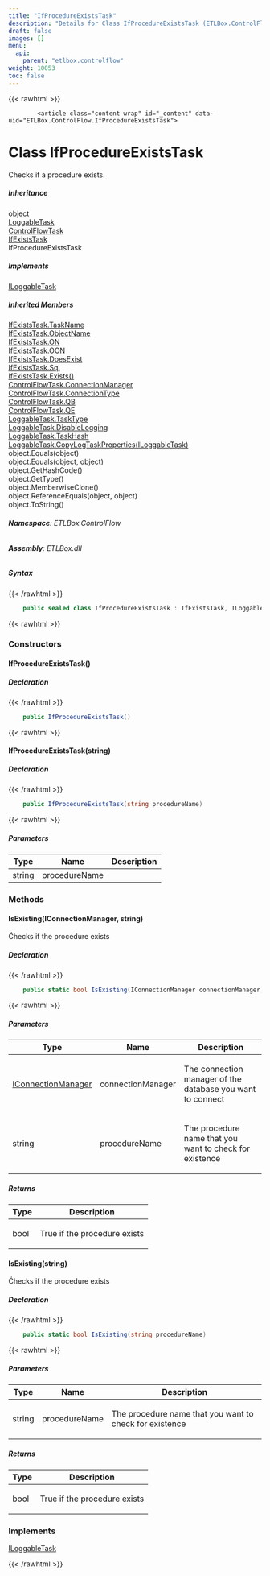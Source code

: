 ```yaml
---
title: "IfProcedureExistsTask"
description: "Details for Class IfProcedureExistsTask (ETLBox.ControlFlow)"
draft: false
images: []
menu:
  api:
    parent: "etlbox.controlflow"
weight: 10053
toc: false
---
```


{{< rawhtml >}}

            <article class="content wrap" id="_content" data-uid="ETLBox.ControlFlow.IfProcedureExistsTask">
  <h1 id="ETLBox_ControlFlow_IfProcedureExistsTask" data-uid="ETLBox.ControlFlow.IfProcedureExistsTask" class="text-break">Class IfProcedureExistsTask
</h1>
  <div class="markdown level0 summary"><p>Checks if a procedure exists.</p>
</div>
  <div class="markdown level0 conceptual"></div>
  <div class="inheritance">
    <h5>Inheritance</h5>
    <div class="level0"><span class="xref">object</span></div>
    <div class="level1"><a class="xref" href="/api/etlbox/loggabletask">LoggableTask</a></div>
    <div class="level2"><a class="xref" href="/api/etlbox.controlflow/controlflowtask">ControlFlowTask</a></div>
    <div class="level3"><a class="xref" href="/api/etlbox.controlflow/ifexiststask">IfExistsTask</a></div>
    <div class="level4"><span class="xref">IfProcedureExistsTask</span></div>
  </div>
  <div class="implements">
    <h5>Implements</h5>
    <div><a class="xref" href="/api/etlbox/iloggabletask">ILoggableTask</a></div>
  </div>
  <div class="inheritedMembers">
    <h5>Inherited Members</h5>
    <div>
      <a class="xref" href="/api/etlbox.controlflow/ifexiststask#ETLBox_ControlFlow_IfExistsTask_TaskName">IfExistsTask.TaskName</a>
    </div>
    <div>
      <a class="xref" href="/api/etlbox.controlflow/ifexiststask#ETLBox_ControlFlow_IfExistsTask_ObjectName">IfExistsTask.ObjectName</a>
    </div>
    <div>
      <a class="xref" href="/api/etlbox.controlflow/ifexiststask#ETLBox_ControlFlow_IfExistsTask_ON">IfExistsTask.ON</a>
    </div>
    <div>
      <a class="xref" href="/api/etlbox.controlflow/ifexiststask#ETLBox_ControlFlow_IfExistsTask_OON">IfExistsTask.OON</a>
    </div>
    <div>
      <a class="xref" href="/api/etlbox.controlflow/ifexiststask#ETLBox_ControlFlow_IfExistsTask_DoesExist">IfExistsTask.DoesExist</a>
    </div>
    <div>
      <a class="xref" href="/api/etlbox.controlflow/ifexiststask#ETLBox_ControlFlow_IfExistsTask_Sql">IfExistsTask.Sql</a>
    </div>
    <div>
      <a class="xref" href="/api/etlbox.controlflow/ifexiststask#ETLBox_ControlFlow_IfExistsTask_Exists">IfExistsTask.Exists()</a>
    </div>
    <div>
      <a class="xref" href="/api/etlbox.controlflow/controlflowtask#ETLBox_ControlFlow_ControlFlowTask_ConnectionManager">ControlFlowTask.ConnectionManager</a>
    </div>
    <div>
      <a class="xref" href="/api/etlbox.controlflow/controlflowtask#ETLBox_ControlFlow_ControlFlowTask_ConnectionType">ControlFlowTask.ConnectionType</a>
    </div>
    <div>
      <a class="xref" href="/api/etlbox.controlflow/controlflowtask#ETLBox_ControlFlow_ControlFlowTask_QB">ControlFlowTask.QB</a>
    </div>
    <div>
      <a class="xref" href="/api/etlbox.controlflow/controlflowtask#ETLBox_ControlFlow_ControlFlowTask_QE">ControlFlowTask.QE</a>
    </div>
    <div>
      <a class="xref" href="/api/etlbox/loggabletask#ETLBox_LoggableTask_TaskType">LoggableTask.TaskType</a>
    </div>
    <div>
      <a class="xref" href="/api/etlbox/loggabletask#ETLBox_LoggableTask_DisableLogging">LoggableTask.DisableLogging</a>
    </div>
    <div>
      <a class="xref" href="/api/etlbox/loggabletask#ETLBox_LoggableTask_TaskHash">LoggableTask.TaskHash</a>
    </div>
    <div>
      <a class="xref" href="/api/etlbox/loggabletask#ETLBox_LoggableTask_CopyLogTaskProperties_ETLBox_ILoggableTask_">LoggableTask.CopyLogTaskProperties(ILoggableTask)</a>
    </div>
    <div>
      <span class="xref">object.Equals(object)</span>
    </div>
    <div>
      <span class="xref">object.Equals(object, object)</span>
    </div>
    <div>
      <span class="xref">object.GetHashCode()</span>
    </div>
    <div>
      <span class="xref">object.GetType()</span>
    </div>
    <div>
      <span class="xref">object.MemberwiseClone()</span>
    </div>
    <div>
      <span class="xref">object.ReferenceEquals(object, object)</span>
    </div>
    <div>
      <span class="xref">object.ToString()</span>
    </div>
  </div>
<h6><strong>Namespace</strong>: ETLBox.ControlFlow</h6>
  <h6><strong>Assembly</strong>: ETLBox.dll</h6>
  <h5 id="ETLBox_ControlFlow_IfProcedureExistsTask_syntax">Syntax</h5>
{{< /rawhtml >}}

```C#
    public sealed class IfProcedureExistsTask : IfExistsTask, ILoggableTask
```

{{< rawhtml >}}
  <h3 id="constructors">Constructors
</h3>
  <a id="ETLBox_ControlFlow_IfProcedureExistsTask__ctor_" data-uid="ETLBox.ControlFlow.IfProcedureExistsTask.#ctor*"></a>
  <h4 id="ETLBox_ControlFlow_IfProcedureExistsTask__ctor" data-uid="ETLBox.ControlFlow.IfProcedureExistsTask.#ctor">IfProcedureExistsTask()</h4>
  <div class="markdown level1 summary"></div>
  <div class="markdown level1 conceptual"></div>
  <h5 class="declaration">Declaration</h5>
{{< /rawhtml >}}

```C#
    public IfProcedureExistsTask()
```

{{< rawhtml >}}
  <a id="ETLBox_ControlFlow_IfProcedureExistsTask__ctor_" data-uid="ETLBox.ControlFlow.IfProcedureExistsTask.#ctor*"></a>
  <h4 id="ETLBox_ControlFlow_IfProcedureExistsTask__ctor_System_String_" data-uid="ETLBox.ControlFlow.IfProcedureExistsTask.#ctor(System.String)">IfProcedureExistsTask(string)</h4>
  <div class="markdown level1 summary"></div>
  <div class="markdown level1 conceptual"></div>
  <h5 class="declaration">Declaration</h5>
{{< /rawhtml >}}

```C#
    public IfProcedureExistsTask(string procedureName)
```

{{< rawhtml >}}
  <h5 class="parameters">Parameters</h5>
  <table class="table table-bordered table-striped table-condensed">
    <thead>
      <tr>
        <th>Type</th>
        <th>Name</th>
        <th>Description</th>
      </tr>
    </thead>
    <tbody>
      <tr>
        <td><span class="xref">string</span></td>
        <td><span class="parametername">procedureName</span></td>
        <td></td>
      </tr>
    </tbody>
  </table>
  <h3 id="methods">Methods
</h3>
  <a id="ETLBox_ControlFlow_IfProcedureExistsTask_IsExisting_" data-uid="ETLBox.ControlFlow.IfProcedureExistsTask.IsExisting*"></a>
  <h4 id="ETLBox_ControlFlow_IfProcedureExistsTask_IsExisting_ETLBox_IConnectionManager_System_String_" data-uid="ETLBox.ControlFlow.IfProcedureExistsTask.IsExisting(ETLBox.IConnectionManager,System.String)">IsExisting(IConnectionManager, string)</h4>
  <div class="markdown level1 summary"><p>Ćhecks if the procedure exists</p>
</div>
  <div class="markdown level1 conceptual"></div>
  <h5 class="declaration">Declaration</h5>
{{< /rawhtml >}}

```C#
    public static bool IsExisting(IConnectionManager connectionManager, string procedureName)
```

{{< rawhtml >}}
  <h5 class="parameters">Parameters</h5>
  <table class="table table-bordered table-striped table-condensed">
    <thead>
      <tr>
        <th>Type</th>
        <th>Name</th>
        <th>Description</th>
      </tr>
    </thead>
    <tbody>
      <tr>
        <td><a class="xref" href="/api/etlbox/iconnectionmanager">IConnectionManager</a></td>
        <td><span class="parametername">connectionManager</span></td>
        <td><p>The connection manager of the database you want to connect</p>
</td>
      </tr>
      <tr>
        <td><span class="xref">string</span></td>
        <td><span class="parametername">procedureName</span></td>
        <td><p>The procedure name that you want to check for existence</p>
</td>
      </tr>
    </tbody>
  </table>
  <h5 class="returns">Returns</h5>
  <table class="table table-bordered table-striped table-condensed">
    <thead>
      <tr>
        <th>Type</th>
        <th>Description</th>
      </tr>
    </thead>
    <tbody>
      <tr>
        <td><span class="xref">bool</span></td>
        <td><p>True if the procedure exists</p>
</td>
      </tr>
    </tbody>
  </table>
  <a id="ETLBox_ControlFlow_IfProcedureExistsTask_IsExisting_" data-uid="ETLBox.ControlFlow.IfProcedureExistsTask.IsExisting*"></a>
  <h4 id="ETLBox_ControlFlow_IfProcedureExistsTask_IsExisting_System_String_" data-uid="ETLBox.ControlFlow.IfProcedureExistsTask.IsExisting(System.String)">IsExisting(string)</h4>
  <div class="markdown level1 summary"><p>Ćhecks if the procedure exists</p>
</div>
  <div class="markdown level1 conceptual"></div>
  <h5 class="declaration">Declaration</h5>
{{< /rawhtml >}}

```C#
    public static bool IsExisting(string procedureName)
```

{{< rawhtml >}}
  <h5 class="parameters">Parameters</h5>
  <table class="table table-bordered table-striped table-condensed">
    <thead>
      <tr>
        <th>Type</th>
        <th>Name</th>
        <th>Description</th>
      </tr>
    </thead>
    <tbody>
      <tr>
        <td><span class="xref">string</span></td>
        <td><span class="parametername">procedureName</span></td>
        <td><p>The procedure name that you want to check for existence</p>
</td>
      </tr>
    </tbody>
  </table>
  <h5 class="returns">Returns</h5>
  <table class="table table-bordered table-striped table-condensed">
    <thead>
      <tr>
        <th>Type</th>
        <th>Description</th>
      </tr>
    </thead>
    <tbody>
      <tr>
        <td><span class="xref">bool</span></td>
        <td><p>True if the procedure exists</p>
</td>
      </tr>
    </tbody>
  </table>
  <h3 id="implements">Implements</h3>
  <div>
      <a class="xref" href="/api/etlbox/iloggabletask">ILoggableTask</a>
  </div>

{{< /rawhtml >}}
